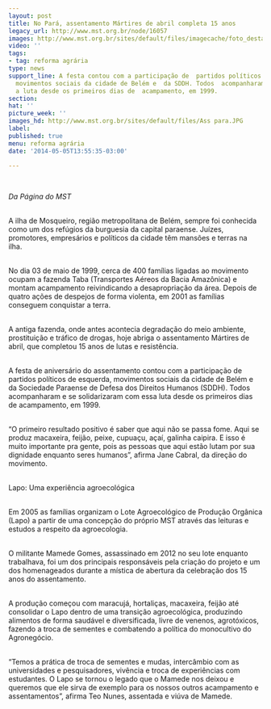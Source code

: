 ```yaml
---
layout: post
title: No Pará, assentamento Mártires de abril completa 15 anos
legacy_url: http://www.mst.org.br/node/16057
images: http://www.mst.org.br/sites/default/files/imagecache/foto_destaque/Ass para.JPG
video: ''
tags:
- tag: reforma agrária
type: news
support_line: A festa contou com a participação de  partidos políticos de esquerda,
  movimentos sociais da cidade de Belém e  da SDDH. Todos  acompanharam e se solidarizaram
  a luta desde os primeiros dias de  acampamento, em 1999.
section: 
hat: ''
picture_week: ''
images_hd: http://www.mst.org.br/sites/default/files/Ass para.JPG
label: 
published: true
menu: reforma agrária
date: '2014-05-05T13:55:35-03:00'

---
```

<p>&nbsp;</p><p><em>Da Página do&nbsp;MST</em></p><p><br>A ilha de Mosqueiro, região metropolitana de Belém, sempre foi conhecida como um dos refúgios da burguesia da capital paraense. Juízes, promotores, empresários e políticos da cidade têm mansões e terras na ilha.</p><p><br>No dia 03 de maio de 1999, cerca de 400 famílias ligadas ao movimento ocupam a fazenda Taba (Transportes Aéreos da Bacia Amazônica) e montam acampamento reivindicando a desapropriação da área. Depois de quatro ações de despejos de forma violenta, em 2001 as famílias conseguem conquistar a terra.</p><p><br>A antiga fazenda, onde antes acontecia degradação do meio ambiente, prostituição e tráfico de drogas, hoje abriga o assentamento Mártires de abril, que completou 15 anos de lutas e resistência.</p><p><br>A festa de aniversário do assentamento contou com a participação de partidos políticos de esquerda, movimentos sociais da cidade de Belém e da Sociedade Paraense de Defesa dos Direitos Humanos (SDDH). Todos acompanharam e se solidarizaram com essa luta desde os primeiros dias de acampamento, em 1999.</p><p><br>“O primeiro resultado positivo é saber que aqui não se passa fome. Aqui se produz macaxeira, feijão, peixe, cupuaçu, açaí, galinha caipira. E isso é muito importante pra gente, pois as pessoas que aqui estão lutam por sua dignidade enquanto seres humanos”, afirma Jane Cabral, da direção do movimento.<br>&nbsp;</p><p>Lapo: Uma experiência agroecológica</p><p><br>Em 2005 as famílias organizam o Lote Agroecológico de Produção Orgânica (Lapo) a partir de uma concepção do próprio MST através das leituras e estudos a respeito da agroecologia.</p><p><br>O militante Mamede Gomes, assassinado em 2012 no seu lote enquanto trabalhava, foi um dos principais responsáveis pela criação do projeto e um dos homenageados durante a mística de abertura da celebração dos 15 anos do assentamento.</p><p><br>A produção começou com maracujá, hortaliças, macaxeira, feijão até consolidar o Lapo dentro de uma transição agroecológica, produzindo alimentos de forma saudável e diversificada, livre de venenos, agrotóxicos, fazendo a troca de sementes e combatendo a política do monocultivo do Agronegócio.</p><p><br>“Temos a prática de troca de sementes e mudas, intercâmbio com as universidades e pesquisadores, vivência e troca de experiências com estudantes. O Lapo se tornou o legado que o Mamede nos deixou e queremos que ele sirva de exemplo para os nossos outros acampamento e assentamentos”, afirma Teo Nunes, assentada e viúva de Mamede.</p>
